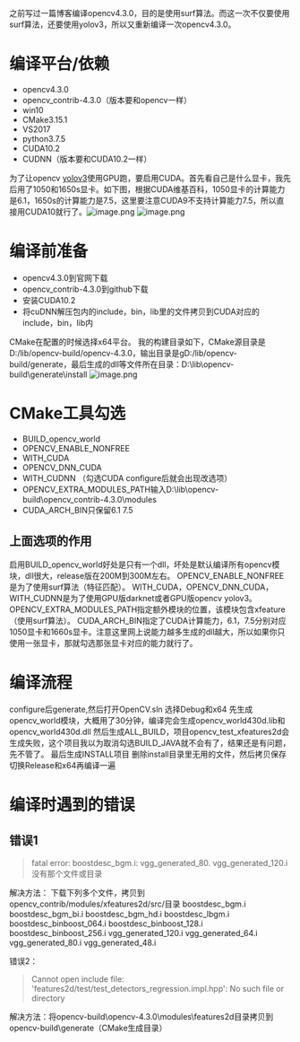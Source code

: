 之前写过一篇博客编译opencv4.3.0，目的是使用surf算法。而这一次不仅要使用surf算法，还要使用yolov3，所以又重新编译一次opencv4.3.0。
# 编译平台/依赖

- opencv4.3.0 
- opencv_contrib-4.3.0（版本要和opencv一样）
- win10 
- CMake3.15.1 
- VS2017 
- python3.7.5 
- CUDA10.2
- CUDNN（版本要和CUDA10.2一样）

为了让opencv [yolov3](https://so.csdn.net/so/search?q=yolov3&spm=1001.2101.3001.7020)使用GPU跑，要启用CUDA。首先看自己是什么显卡，我先后用了1050和1650s显卡。如下图，根据CUDA维基百科，1050显卡的计算能力是6.1，1650s的计算能力是7.5，这里要注意CUDA9不支持计算能力7.5，所以直接用CUDA10就行了。![image.png](https://cdn.nlark.com/yuque/0/2023/png/26336920/1672728093443-85ba3d1a-cfa1-484e-ab1b-7818c1d2c9a4.png#averageHue=%23f2f4f6&clientId=u907332dd-d8d9-4&crop=0&crop=0&crop=1&crop=1&from=paste&id=u36698ae1&margin=%5Bobject%20Object%5D&name=image.png&originHeight=858&originWidth=1678&originalType=url&ratio=1&rotation=0&showTitle=false&size=131233&status=done&style=none&taskId=ube57c2d8-fe51-4699-b51b-ef8f86390c9&title=)
![image.png](https://cdn.nlark.com/yuque/0/2023/png/26336920/1672728108638-315b8263-3c4c-4526-9b6e-1ae06cc27014.png#averageHue=%23fdfbf9&clientId=u907332dd-d8d9-4&crop=0&crop=0&crop=1&crop=1&from=paste&id=ua8b1f731&margin=%5Bobject%20Object%5D&name=image.png&originHeight=444&originWidth=1658&originalType=url&ratio=1&rotation=0&showTitle=false&size=86360&status=done&style=none&taskId=u550f74c5-9ee0-4c81-8fb9-e73f67bfb2c&title=)
# 编译前准备

- opencv4.3.0到官网下载
- opencv_contrib-4.3.0到github下载
- 安装CUDA10.2
- 将cuDNN解压包内的include，bin，lib里的文件拷贝到CUDA对应的include，bin，lib内

CMake在配置的时候选择x64平台。
我的构建目录如下，CMake源目录是D:/lib/opencv-build/opencv-4.3.0，输出目录是gD:/lib/opencv-build/generate，最后生成的dll等文件所在目录：D:\lib\opencv-build\generate\install
![image.png](https://cdn.nlark.com/yuque/0/2023/png/26336920/1672728234011-6a28c554-652c-4dd8-baf1-9c5d9cbb0f23.png#averageHue=%23fbfaf9&clientId=u907332dd-d8d9-4&crop=0&crop=0&crop=1&crop=1&from=paste&id=u6faf9880&margin=%5Bobject%20Object%5D&name=image.png&originHeight=190&originWidth=713&originalType=url&ratio=1&rotation=0&showTitle=false&size=20244&status=done&style=none&taskId=ua1b91423-23f4-4dab-b8be-ab48186b736&title=)
# CMake工具勾选

- BUILD_opencv_world
- OPENCV_ENABLE_NONFREE
- WITH_CUDA
- OPENCV_DNN_CUDA
- WITH_CUDNN （勾选CUDA configure后就会出现改选项）
- OPENCV_EXTRA_MODULES_PATH输入D:\lib\opencv-build\opencv_contrib-4.3.0\modules
- CUDA_ARCH_BIN只保留6.1 7.5
## 上面选项的作用
启用BUILD_opencv_world好处是只有一个dll，坏处是默认编译所有opencv模块，dll很大，release版在200M到300M左右。
OPENCV_ENABLE_NONFREE是为了使用surf算法（特征匹配）。
WITH_CUDA，OPENCV_DNN_CUDA，WITH_CUDNN是为了使用GPU版darknet或者GPU版opencv yolov3。
OPENCV_EXTRA_MODULES_PATH指定额外模块的位置，该模块包含xfeature（使用surf算法）。
CUDA_ARCH_BIN指定了CUDA计算能力，6.1，7.5分别对应1050显卡和1660s显卡。注意这里网上说能力越多生成的dll越大，所以如果你只使用一张显卡，那就勾选那张显卡对应的能力就行了。
# 编译流程
configure后generate,然后打开OpenCV.sln
选择Debug和x64
先生成opencv_world模块，大概用了30分钟，编译完会生成opencv_world430d.lib和opencv_world430d.dll
然后生成ALL_BUILD，项目opencv_test_xfeatures2d会生成失败，这个项目我以为取消勾选BUILD_JAVA就不会有了，结果还是有问题，先不管了。
最后生成INSTALL项目
删除install目录里无用的文件，然后拷贝保存
切换Release和x64再编译一遍
# 编译时遇到的错误
## 错误1
> fatal error: boostdesc_bgm.i: vgg_generated_80. vgg_generated_120.i没有那个文件或目录

解决方法：
下载下列多个文件，拷贝到opencv_contrib/modules/xfeatures2d/src/目录
boostdesc_bgm.i
boostdesc_bgm_bi.i
boostdesc_bgm_hd.i
boostdesc_lbgm.i
boostdesc_binboost_064.i
boostdesc_binboost_128.i
boostdesc_binboost_256.i
vgg_generated_120.i
vgg_generated_64.i
vgg_generated_80.i
vgg_generated_48.i

错误2：
> Cannot open include file: 'features2d/test/test_detectors_regression.impl.hpp': No such file or directory

解决方法：将opencv-build\opencv-4.3.0\modules\features2d目录拷贝到opencv-build\generate（CMake生成目录）

